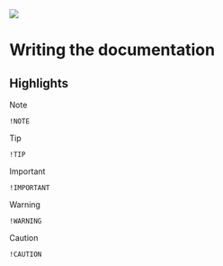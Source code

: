 <img src="https://kekse.biz/github.php?draw&override=github:count2">

# Writing the documentation

## Highlights
> [!NOTE]
> `!NOTE`

> [!TIP]
> `!TIP`

> [!IMPORTANT]
> `!IMPORTANT`

> [!WARNING]
> `!WARNING`

> [!CAUTION]
> `!CAUTION`

